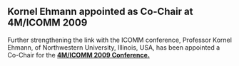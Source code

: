 ## Kornel Ehmann appointed as Co-Chair at 4M/ICOMM 2009

Further strengthening the link with the ICOMM conference, Professor Kornel Ehmann, of Northwestern University, Illinois, USA, has been appointed a Co-Chair for the <a  href="/4m-association/conference/2009">**4M/ICOMM 2009 Conference.**</a>